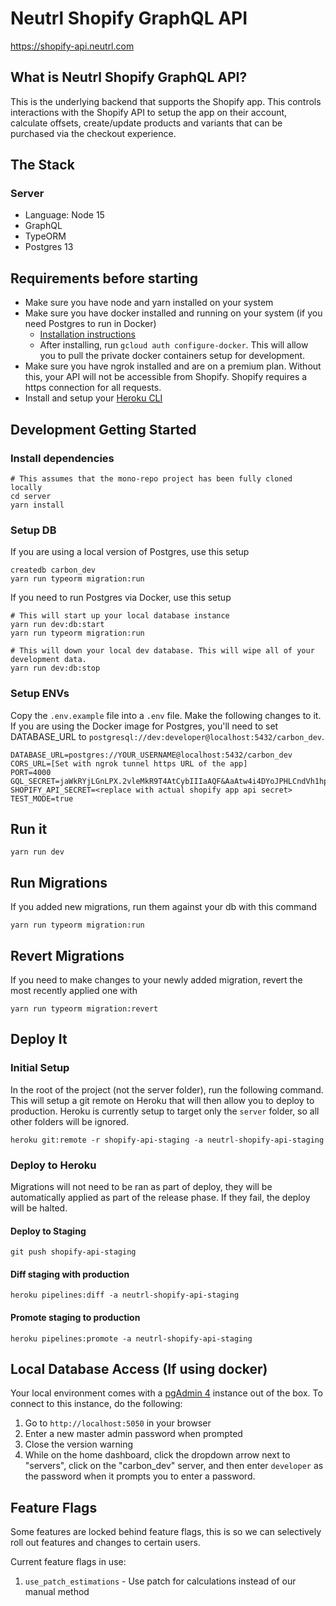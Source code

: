 # Neutrl Shopify GraphQL API

https://shopify-api.neutrl.com

## What is Neutrl Shopify GraphQL API?

This is the underlying backend that supports the Shopify app. This controls interactions with the Shopify API to setup the app on their account, calculate offsets, create/update products and variants that can be purchased via the checkout experience.

## The Stack

### Server

-   Language: Node 15
-   GraphQL
-   TypeORM
-   Postgres 13

## Requirements before starting

-   Make sure you have node and yarn installed on your system
-   Make sure you have docker installed and running on your system (if you need Postgres to run in Docker)
    -   [Installation instructions](https://cloud.google.com/sdk/docs/install#mac)
    -   After installing, run `gcloud auth configure-docker`. This will allow you to pull the private docker containers setup for development.
-   Make sure you have ngrok installed and are on a premium plan. Without this, your API will not be accessible from Shopify. Shopify requires a https connection for all requests.
-   Install and setup your [Heroku CLI](https://devcenter.heroku.com/articles/heroku-cli#download-and-install)

## Development Getting Started

### Install dependencies

    # This assumes that the mono-repo project has been fully cloned locally
    cd server
    yarn install

### Setup DB

If you are using a local version of Postgres, use this setup

    createdb carbon_dev
    yarn run typeorm migration:run

If you need to run Postgres via Docker, use this setup

    # This will start up your local database instance
    yarn run dev:db:start
    yarn run typeorm migration:run

    # This will down your local dev database. This will wipe all of your development data.
    yarn run dev:db:stop

### Setup ENVs

Copy the `.env.example` file into a `.env` file. Make the following changes to it. If you are using the Docker image for Postgres, you'll need to set DATABASE_URL to `postgresql://dev:developer@localhost:5432/carbon_dev`.

    DATABASE_URL=postgres://YOUR_USERNAME@localhost:5432/carbon_dev
    CORS_URL=[Set with ngrok tunnel https URL of the app]
    PORT=4000
    GQL_SECRET=jaWkRYjLGnLPX.2vleMkR9T4AtCybIIIaAQF&AaAtw4i4DYoJPHLCndVh1hp87Qpive2z5XSAWaBevZDUBiME6FO2U3G2EZ5EqigdaAL3aFBo1quRiroqw37DtHV3Q7IoqmzNsfXM8hBwg
    SHOPIFY_API_SECRET=<replace with actual shopify app api secret>
    TEST_MODE=true

## Run it

    yarn run dev

## Run Migrations

If you added new migrations, run them against your db with this command

    yarn run typeorm migration:run

## Revert Migrations

If you need to make changes to your newly added migration, revert the most recently applied one with

    yarn run typeorm migration:revert

## Deploy It

### Initial Setup

In the root of the project (not the server folder), run the following command. This will setup a git remote on Heroku that will then allow you to deploy to production. Heroku is currently setup to target only the `server` folder, so all other folders will be ignored.

    heroku git:remote -r shopify-api-staging -a neutrl-shopify-api-staging

### Deploy to Heroku

Migrations will not need to be ran as part of deploy, they will be automatically applied as part of the release phase. If they fail, the deploy will be halted.

#### Deploy to Staging

    git push shopify-api-staging

#### Diff staging with production

    heroku pipelines:diff -a neutrl-shopify-api-staging

#### Promote staging to production

    heroku pipelines:promote -a neutrl-shopify-api-staging

## Local Database Access (If using docker)

Your local environment comes with a [pgAdmin 4](http://pgadmin.org/) instance out of the box. To connect to this instance, do the following:

1. Go to `http://localhost:5050` in your browser
2. Enter a new master admin password when prompted
3. Close the version warning
4. While on the home dashboard, click the dropdown arrow next to "servers", click on the "carbon_dev" server, and then enter `developer` as the password when it prompts you to enter a password.

## Feature Flags

Some features are locked behind feature flags, this is so we can selectively roll out features and changes to certain users.

Current feature flags in use:

1. `use_patch_estimations` - Use patch for calculations instead of our manual method
